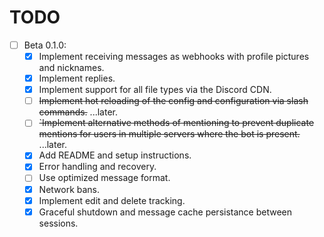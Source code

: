# TODO

- [ ] Beta 0.1.0:
  - [x] Implement receiving messages as webhooks with profile pictures and nicknames.
  - [x] Implement replies.
  - [x] Implement support for all file types via the Discord CDN.
  - [ ] ~~Implement hot reloading of the config and configuration via slash commands.~~ ...later.
  - [ ] ~~`Implement alternative methods of mentioning to prevent duplicate mentions for users in multiple servers where the bot is present.~~ ...later.
  - [x] Add README and setup instructions.
  - [x] Error handling and recovery.
  - [ ] Use optimized message format.
  - [X] Network bans.
  - [x] Implement edit and delete tracking.
  - [x] Graceful shutdown and message cache persistance between sessions.
